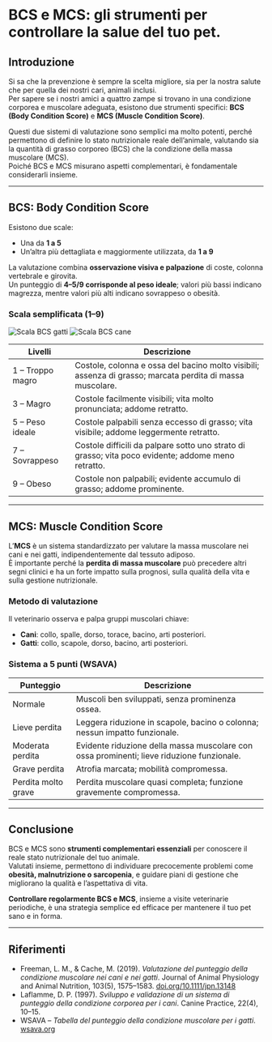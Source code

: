 # BCS e MCS: gli strumenti per controllare la salue del tuo pet.

## Introduzione
Si sa che la prevenzione è sempre la scelta migliore, sia per la nostra salute che per quella dei nostri cari, animali inclusi.  
Per sapere se i nostri amici a quattro zampe si trovano in una condizione corporea e muscolare adeguata, esistono due strumenti specifici: **BCS (Body Condition Score)** e **MCS (Muscle Condition Score)**.  

Questi due sistemi di valutazione sono semplici ma molto potenti, perché permettono di definire lo stato nutrizionale reale dell’animale, valutando sia la quantità di grasso corporeo (BCS) che la condizione della massa muscolare (MCS).  
Poiché BCS e MCS misurano aspetti complementari, è fondamentale considerarli insieme.  

---

## BCS: Body Condition Score
Esistono due scale:  
- Una da **1 a 5**  
- Un’altra più dettagliata e maggiormente utilizzata, da **1 a 9**  

La valutazione combina **osservazione visiva e palpazione** di coste, colonna vertebrale e girovita.  
Un punteggio di **4–5/9 corrisponde al peso ideale**; valori più bassi indicano magrezza, mentre valori più alti indicano sovrappeso o obesità.  

### Scala semplificata (1–9)

![Scala BCS gatti](/blog/images/bcs-cats.jpeg)
![Scala BCS cane](/blog/images/bcs-dogs.jpeg)

| Livelli | Descrizione |
|---------|-------------|
| 1 – Troppo magro | Costole, colonna e ossa del bacino molto visibili; assenza di grasso; marcata perdita di massa muscolare. |
| 3 – Magro | Costole facilmente visibili; vita molto pronunciata; addome retratto. |
| 5 – Peso ideale | Costole palpabili senza eccesso di grasso; vita visibile; addome leggermente retratto. |
| 7 – Sovrappeso | Costole difficili da palpare sotto uno strato di grasso; vita poco evidente; addome meno retratto. |
| 9 – Obeso | Costole non palpabili; evidente accumulo di grasso; addome prominente. |

---

## MCS: Muscle Condition Score
L’**MCS** è un sistema standardizzato per valutare la massa muscolare nei cani e nei gatti, indipendentemente dal tessuto adiposo.  
È importante perché la **perdita di massa muscolare** può precedere altri segni clinici e ha un forte impatto sulla prognosi, sulla qualità della vita e sulla gestione nutrizionale.  

### Metodo di valutazione
Il veterinario osserva e palpa gruppi muscolari chiave:  
- **Cani**: collo, spalle, dorso, torace, bacino, arti posteriori.  
- **Gatti**: collo, scapole, dorso, bacino, arti posteriori.  

### Sistema a 5 punti (WSAVA)
| Punteggio | Descrizione |
|-----------|-------------|
| Normale | Muscoli ben sviluppati, senza prominenza ossea. |
| Lieve perdita | Leggera riduzione in scapole, bacino o colonna; nessun impatto funzionale. |
| Moderata perdita | Evidente riduzione della massa muscolare con ossa prominenti; lieve riduzione funzionale. |
| Grave perdita | Atrofia marcata; mobilità compromessa. |
| Perdita molto grave | Perdita muscolare quasi completa; funzione gravemente compromessa. |

---

## Conclusione
BCS e MCS sono **strumenti complementari essenziali** per conoscere il reale stato nutrizionale del tuo animale.  
Valutati insieme, permettono di individuare precocemente problemi come **obesità, malnutrizione o sarcopenia**, e guidare piani di gestione che migliorano la qualità e l’aspettativa di vita.  

**Controllare regolarmente BCS e MCS**, insieme a visite veterinarie periodiche, è una strategia semplice ed efficace per mantenere il tuo pet sano e in forma.  

---

## Riferimenti
- Freeman, L. M., & Cache, M. (2019). *Valutazione del punteggio della condizione muscolare nei cani e nei gatti*. Journal of Animal Physiology and Animal Nutrition, 103(5), 1575–1583. [doi.org/10.1111/jpn.13148](https://doi.org/10.1111/jpn.13148)  
- Laflamme, D. P. (1997). *Sviluppo e validazione di un sistema di punteggio della condizione corporea per i cani*. Canine Practice, 22(4), 10–15.  
- WSAVA – *Tabella del punteggio della condizione muscolare per i gatti*. [wsava.org](https://wsava.org/wp-content/uploads/2020/01/Muscle-Condition-Score-Chart-for-Cats.pdf)
